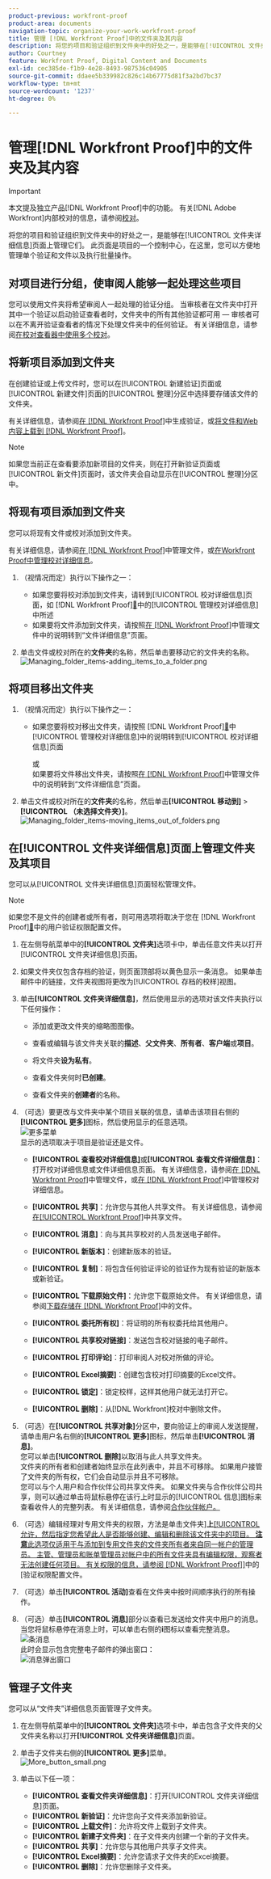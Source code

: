 ```yaml
---
product-previous: workfront-proof
product-area: documents
navigation-topic: organize-your-work-workfront-proof
title: 管理 [!DNL Workfront Proof]中的文件夹及其内容
description: 将您的项目和验证组织到文件夹中的好处之一，是能够在[!UICONTROL 文件夹详细信息]页面上管理它们。 此页面是项目的一个控制中心，在这里，您可以方便地管理单个验证和文件以及执行批量操作。
author: Courtney
feature: Workfront Proof, Digital Content and Documents
exl-id: cec385de-f1b9-4e28-8493-987536c04905
source-git-commit: ddaee5b339982c826c14b67775d81f3a2bd7bc37
workflow-type: tm+mt
source-wordcount: '1237'
ht-degree: 0%

---
```


# 管理[!DNL Workfront Proof]中的文件夹及其内容

>[!IMPORTANT]
>
>本文提及独立产品[!DNL Workfront Proof]中的功能。 有关[!DNL Adobe Workfront]内部校对的信息，请参阅[校对](../../../review-and-approve-work/proofing/proofing.md)。

将您的项目和验证组织到文件夹中的好处之一，是能够在[!UICONTROL 文件夹详细信息]页面上管理它们。 此页面是项目的一个控制中心，在这里，您可以方便地管理单个验证和文件以及执行批量操作。

## 对项目进行分组，使审阅人能够一起处理这些项目

您可以使用文件夹将希望审阅人一起处理的验证分组。 当审核者在文件夹中打开其中一个验证以启动验证查看者时，文件夹中的所有其他验证都可用 — 审核者可以在不离开验证查看者的情况下处理文件夹中的任何验证。 有关详细信息，请参阅[在校对查看器中使用多个校对](../../../workfront-proof/wp-work-proofsfiles/review-proofs-wpv/work-with-multiple-proofs.md)。

## 将新项目添加到文件夹

在创建验证或上传文件时，您可以在[!UICONTROL 新建验证]页面或[!UICONTROL 新建文件]页面的[!UICONTROL 整理]分区中选择要存储该文件的文件夹。

有关详细信息，请参阅[在 [!DNL Workfront Proof]](../../../workfront-proof/wp-work-proofsfiles/create-proofs-and-files/generate-proofs.md)中生成验证，或[将文件和Web内容上载到 [!DNL Workfront Proof]](../../../workfront-proof/wp-work-proofsfiles/create-proofs-and-files/upload-files-web-content.md)。

>[!NOTE]
>
>如果您当前正在查看要添加新项目的文件夹，则在打开新验证页面或[!UICONTROL 新文件]页面时，该文件夹会自动显示在[!UICONTROL 整理]分区中。

## 将现有项目添加到文件夹

您可以将现有文件或校对添加到文件夹。

有关详细信息，请参阅[在 [!DNL Workfront Proof]](../../../workfront-proof/wp-work-proofsfiles/manage-your-work/manage-files.md)中管理文件，或[在Workfront Proof中管理校对详细信息](../../../workfront-proof/wp-work-proofsfiles/manage-your-work/manage-proof-details.md)。

1. （视情况而定）执行以下操作之一：

   * 如果您要将校对添加到文件夹，请转到[!UICONTROL 校对详细信息]页面，如 [!DNL Workfront Proof][&#128279;](../../../workfront-proof/wp-work-proofsfiles/manage-your-work/manage-proof-details.md)中的[!UICONTROL 管理校对详细信息]中所述
   * 如果要将文件添加到文件夹，请按照[在 [!DNL Workfront Proof]](../../../workfront-proof/wp-work-proofsfiles/manage-your-work/manage-files.md)中管理文件中的说明转到“文件详细信息”页面。

1. 单击文件或校对所在的&#x200B;**文件夹**&#x200B;的名称，然后单击要移动它的文件夹的名称。\
   ![Managing_folder_items-adding_items_to_a_folder.png](assets/managing-folder-items-adding-items-to-a-folder-350x121.png)

## 将项目移出文件夹

1. （视情况而定）执行以下操作之一：

   * 如果您要将校对移出文件夹，请按照 [!DNL Workfront Proof][&#128279;](../../../workfront-proof/wp-work-proofsfiles/manage-your-work/manage-proof-details.md)中[!UICONTROL 管理校对详细信息]中的说明转到[!UICONTROL 校对详细信息]页面

     或\
      如果要将文件移出文件夹，请按照[在 [!DNL Workfront Proof]](../../../workfront-proof/wp-work-proofsfiles/manage-your-work/manage-files.md)中管理文件中的说明转到“文件详细信息”页面。

1. 单击文件或校对所在的&#x200B;**文件夹**&#x200B;的名称，然后单击&#x200B;**[!UICONTROL 移动到]** > **[!UICONTROL （未选择文件夹）]**。\
   ![Managing_folder_items-moving_items_out_of_folders.png](assets/managing-folder-items-moving-items-out-of-folders-350x123.png)

## 在[!UICONTROL 文件夹详细信息]页面上管理文件夹及其项目

您可以从[!UICONTROL 文件夹详细信息]页面轻松管理文件。

>[!NOTE]
>
>如果您不是文件的创建者或所有者，则可用选项将取决于您在 [!DNL Workfront Proof][&#128279;](../../../workfront-proof/wp-acct-admin/account-settings/proof-perm-profiles-in-wp.md)中的用户验证权限配置文件。

1. 在左侧导航菜单中的&#x200B;**[!UICONTROL 文件夹]**&#x200B;选项卡中，单击任意文件夹以打开[!UICONTROL 文件夹详细信息]页面。
1. 如果文件夹仅包含存档的验证，则页面顶部将以黄色显示一条消息。 如果单击邮件中的链接，文件夹视图将更改为[!UICONTROL 存档的校样]视图。
1. 单击&#x200B;**[!UICONTROL 文件夹详细信息]**，然后使用显示的选项对该文件夹执行以下任何操作：

   * 添加或更改文件夹的缩略图图像。
   * 查看或编辑与该文件夹关联的&#x200B;**描述**、**父文件夹**、**所有者**、**客户端**&#x200B;或&#x200B;**项目**。

   * 将文件夹&#x200B;**设为私有**。
   * 查看文件夹何时&#x200B;**已创建**。
   * 查看文件夹的&#x200B;**创建者**&#x200B;的名称。

1. （可选）要更改与文件夹中某个项目关联的信息，请单击该项目右侧的&#x200B;**[!UICONTROL 更多]**&#x200B;图标，然后使用显示的任意选项。\
   ![更多菜单](assets/more-button-small.png)\
   显示的选项取决于项目是验证还是文件。

   * **[!UICONTROL 查看校对详细信息]**&#x200B;或&#x200B;**[!UICONTROL 查看文件详细信息]**：打开校对详细信息或文件详细信息页面。 有关详细信息，请参阅[在 [!DNL Workfront Proof]](../../../workfront-proof/wp-work-proofsfiles/manage-your-work/manage-files.md)中管理文件，或[在 [!DNL Workfront Proof]](../../../workfront-proof/wp-work-proofsfiles/manage-your-work/manage-proof-details.md)中管理校对详细信息。

   * **[!UICONTROL 共享]**：允许您与其他人共享文件。 有关详细信息，请参阅[在[!UICONTROL Workfront Proof]](../../../workfront-proof/wp-work-proofsfiles/share-proofs-and-files/share-files.md)中共享文件。

   * **[!UICONTROL 消息]**：向与其共享校对的人员发送电子邮件。
   * **[!UICONTROL 新版本]**：创建新版本的验证。
   * **[!UICONTROL 复制]**：将包含任何验证评论的验证作为现有验证的新版本或新验证。
   * **[!UICONTROL 下载原始文件]**：允许您下载原始文件。 有关详细信息，请参阅[下载存储在 [!DNL Workfront Proof]](../../../workfront-proof/wp-work-proofsfiles/manage-your-work/download-files-stored.md)中的文件。

   * **[!UICONTROL 委托所有权]**：将证明的所有权委托给其他用户。
   * **[!UICONTROL 共享校对链接]**：发送包含校对链接的电子邮件。
   * **[!UICONTROL 打印评论]**：打印审阅人对校对所做的评论。
   * **[!UICONTROL Excel摘要]**：创建包含校对打印摘要的Excel文件。
   * **[!UICONTROL 锁定]**：锁定校样，这样其他用户就无法打开它。
   * **[!UICONTROL 删除]**：从[!DNL Workfront]校对中删除文件。

1. （可选）在&#x200B;**[!UICONTROL 共享对象]**&#x200B;分区中，要向验证上的审阅人发送提醒，请单击用户名右侧的&#x200B;**[!UICONTROL 更多]**&#x200B;图标，然后单击&#x200B;**[!UICONTROL 消息]**。\
   您可以单击&#x200B;**[!UICONTROL 删除]**&#x200B;以取消与此人共享文件夹。\
   文件夹的所有者和创建者始终显示在此列表中，并且不可移除。 如果用户接管了文件夹的所有权，它们会自动显示并且不可移除。\
   您可以与个人用户和合作伙伴公司共享文件夹。 如果文件夹与合作伙伴公司共享，则可以通过单击将鼠标悬停在该行上时显示的[!UICONTROL 信息]图标来查看收件人的完整列表。 有关详细信息，请参阅[合作伙伴帐户。](https://support.workfront.com/hc/en-us/sections/115000912107-Partner-accounts)

1. （可选）编辑经理对专用文件夹的权限，方法是单击文件夹&#x200B;&rbrack;**上**&#x200B;[[!UICONTROL &#x200B;允许，然后指定您希望此人是否能够创建、编辑和删除该文件夹中的项目。 **注意**&#x200B;此选项仅适用于与添加到专用文件夹的文件夹所有者来自同一帐户的管理员。 主管、管理员和账单管理员对帐户中的所有文件夹具有编辑权限，观察者无法创建任何项目。 有关权限的信息，请参阅 [!DNL Workfront Proof]]](../../../workfront-proof/wp-acct-admin/account-settings/proof-perm-profiles-in-wp.md)中的&lbrack;验证权限配置文件。

1. （可选）单击&#x200B;**[!UICONTROL 活动]**&#x200B;查看在文件夹中按时间顺序执行的所有操作。
1. （可选）单击&#x200B;**[!UICONTROL 消息]**&#x200B;部分以查看已发送给文件夹中用户的消息。\
   当您将鼠标悬停在消息上时，可以单击右侧的&#x200B;**i**&#x200B;图标以查看完整消息。\
   ![条消息](assets/messages-1-350x74.png)\
   此时会显示包含完整电子邮件的弹出窗口：\
   ![消息弹出窗口](assets/messages-2-350x252.png)

## 管理子文件夹

您可以从“文件夹”详细信息页面管理子文件夹。

1. 在左侧导航菜单中的&#x200B;**[!UICONTROL 文件夹]**&#x200B;选项卡中，单击包含子文件夹的父文件夹名称以打开&#x200B;**[!UICONTROL 文件夹详细信息]**&#x200B;页面。

1. 单击子文件夹右侧的&#x200B;**[!UICONTROL 更多]**&#x200B;菜单。\
   ![More_button_small.png](assets/more-button-small.png)

1. 单击以下任一项：

   * **[!UICONTROL 查看文件夹详细信息]**：打开[!UICONTROL 文件夹详细信息]页面。
   * **[!UICONTROL 新验证]**：允许您向子文件夹添加新验证。
   * **[!UICONTROL 上载文件]**：允许将文件上载到子文件夹。
   * **[!UICONTROL 新建子文件夹]**：在子文件夹内创建一个新的子文件夹。
   * **[!UICONTROL 共享]**：允许您与其他用户共享子文件夹。
   * **[!UICONTROL Excel摘要]**：允许您请求子文件夹的Excel摘要。
   * **[!UICONTROL 删除]**：允许您删除子文件夹。
